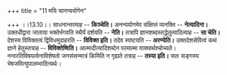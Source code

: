 +++
title = "11 मयि चानन्ययोगेन"

+++
।।13.10।। साधनान्तरमाह -- **किञ्चेति।** अनन्ययोगमेव संक्षिप्तं व्यनक्ति
-- **नेत्यादिना।** उक्तधीद्वारा जाताया भक्तेर्भगवति स्थैर्यं दर्शयति --
**नेति।** तत्रापि ज्ञानशब्दस्तद्धेतुत्वादित्याह -- **सा चेति।** देशस्य
विविक्तत्वं द्विविधमुदाहरति -- **विविक्त इति।** तदेव स्पष्टयति --
**अरण्येति।** उक्तदेशसेवित्वं कथं ज्ञाने हेतुस्तत्राह --
**विविक्तेष्विति।** आत्मादीत्यादिशब्देन परमात्मा वाक्यार्थश्चोच्यते।
नन्वरतिविषयत्वेनाविशेषतो जनसंसन्मात्रं किमिति न गृह्यते तत्राह --
**तस्या इति।** सतः सङ्गस्य भेषजमित्युपालम्भादित्यर्थः।
